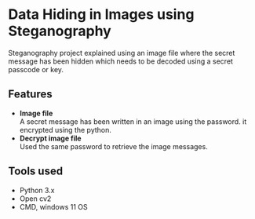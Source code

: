 # Data Hiding in Images using Steganography
Steganography project explained using an image file where the secret message has been hidden which needs to be decoded using a secret passcode or key. 

## Features

- **Image file**  
  A secret message has been written in an image using the password. it encrypted using the python.
- **Decrypt image file**  
  Used the same password to retrieve the image messages.

## Tools used
- Python 3.x
- Open cv2
- CMD, windows 11 OS
